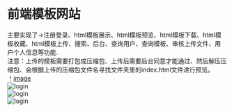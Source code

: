 # 前端模板网站

主要实现了->注册登录、html模板展示、html模板预览、html模板下载、html模板收藏、html模板上传、搜索、后台、查询用户、查询模板、审核上传文件、用户个人信息等功能.  
注意：上传的模板需要打包成压缩包、上传后需要后台同意才能通过、然后解压压缩包、会根据上传的压缩包文件名寻找文件夹里的index.html文件进行预览。  
！[image](https://github.com/a1005782183/zhizhutemplate/tree/master/screenshots/aaa.png)  
![login](https://github.com/a1005782183/zhizhutemplate/tree/master/screenshots/detail.png)  
![login](https://github.com/a1005782183/zhizhutemplate/tree/master/screenshots/login.png)  
![login](https://github.com/a1005782183/zhizhutemplate/tree/master/screenshots/yulan.png)  

